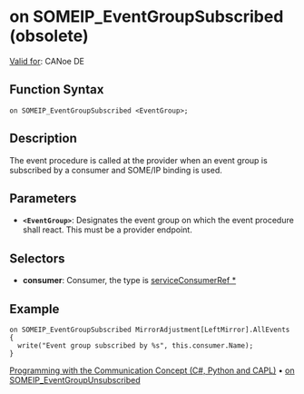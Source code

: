 # on SOMEIP_EventGroupSubscribed (obsolete)

[Valid for](../../../Shared/FeatureAvailability.md): CANoe DE

## Function Syntax

```
on SOMEIP_EventGroupSubscribed <EventGroup>;
```

## Description

The event procedure is called at the provider when an event group is subscribed by a consumer and SOME/IP binding is used.

## Parameters

- **`<EventGroup>`**: Designates the event group on which the event procedure shall react. This must be a provider endpoint.

## Selectors

- **consumer**: Consumer, the type is [serviceConsumerRef *](../Objects/CAPLfunctionServiceConsumerRef.md)

## Example

```plaintext
on SOMEIP_EventGroupSubscribed MirrorAdjustment[LeftMirror].AllEvents
{
  write("Event group subscribed by %s", this.consumer.Name);
}
```

[Programming with the Communication Concept (C#, Python and CAPL)](../../../CANoeCANalyzer/CommunicationConcept/Programming/CCP.md) • [on SOMEIP_EventGroupUnsubscribed](CAPLfunctionOnSOMEIPEventGroupUnsubscribed.md)
